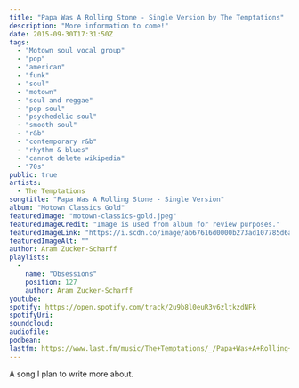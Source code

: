 ```yaml
---
title: "Papa Was A Rolling Stone - Single Version by The Temptations"
description: "More information to come!"
date: 2015-09-30T17:31:50Z
tags:
  - "Motown soul vocal group"
  - "pop"
  - "american"
  - "funk"
  - "soul"
  - "motown"
  - "soul and reggae"
  - "pop soul"
  - "psychedelic soul"
  - "smooth soul"
  - "r&b"
  - "contemporary r&b"
  - "rhythm & blues"
  - "cannot delete wikipedia"
  - "70s"
public: true
artists:
  - The Temptations
songtitle: "Papa Was A Rolling Stone - Single Version"
album: "Motown Classics Gold"
featuredImage: "motown-classics-gold.jpeg"
featuredImageCredit: "Image is used from album for review purposes."
featuredImageLink: "https://i.scdn.co/image/ab67616d0000b273ad107785d6a9e6219626bb9d"
featuredImageAlt: ""
author: Aram Zucker-Scharff
playlists:
  -
    name: "Obsessions"
    position: 127
    author: Aram Zucker-Scharff
youtube: 
spotify: https://open.spotify.com/track/2u9b8l0euR3v6zltkzdNFk
spotifyUri: 
soundcloud:
audiofile:
podbean:
lastfm: https://www.last.fm/music/The+Temptations/_/Papa+Was+A+Rolling+Stone+-+Single+Version
---
```


A song I plan to write more about.
		